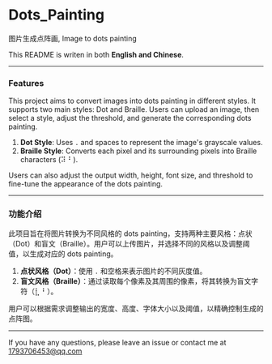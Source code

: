 # Dots_Painting
图片生成点阵画, Image to dots painting

This README is writen in both **English and Chinese**.

---

### Features

This project aims to convert images into dots painting in different styles. It supports two main styles: Dot and Braille. Users can upload an image, then select a style, adjust the threshold, and generate the corresponding dots painting.

1. **Dot Style**: Uses `.` and spaces to represent the image's grayscale values.
2. **Braille Style**: Converts each pixel and its surrounding pixels into Braille characters (⠽ ⠃).

Users can also adjust the output width, height, font size, and threshold to fine-tune the appearance of the dots painting.

---

### 功能介绍

此项目旨在将图片转换为不同风格的 dots painting，支持两种主要风格：点状（Dot）和盲文（Braille）。用户可以上传图片，并选择不同的风格以及调整阈值，以生成对应的 dots painting。

1. **点状风格（Dot）**：使用 `.` 和空格来表示图片的不同灰度值。
2. **盲文风格（Braille）**：通过读取每个像素及其周围的像素，将其转换为盲文字符（⣇ ⠃）。

用户可以根据需求调整输出的宽度、高度、字体大小以及阈值，以精确控制生成的点阵图。

---

If you have any questions, please leave an issue or contact me at 1793706453@qq.com
